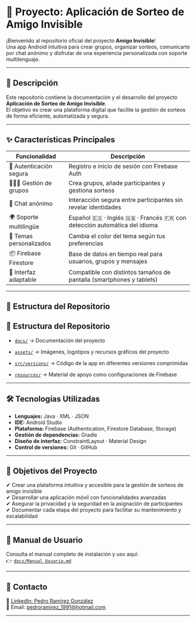 # 🎁 Proyecto: Aplicación de Sorteo de Amigo Invisible

¡Bienvenido al repositorio oficial del proyecto **Amigo Invisible**!  
Una app Android intuitiva para crear grupos, organizar sorteos, comunicarte por chat anónimo y disfrutar de una experiencia personalizada con soporte multilenguaje.

---

## 📄 Descripción

Este repositorio contiene la documentación y el desarrollo del proyecto **Aplicación de Sorteo de Amigo Invisible**.  
El objetivo es crear una plataforma digital que facilite la gestión de sorteos de forma eficiente, automatizada y segura.

---

## ✨ Características Principales

| Funcionalidad            | Descripción                                                                 |
|--------------------------|-----------------------------------------------------------------------------|
| 🔐 Autenticación segura  | Registro e inicio de sesión con Firebase Auth                              |
| 🧑‍🤝‍🧑 Gestión de grupos    | Crea grupos, añade participantes y gestiona sorteos                        |
| 💬 Chat anónimo          | Interacción segura entre participantes sin revelar identidades             |
| 🌍 Soporte multilingüe   | Español 🇪🇸 · Inglés 🇬🇧 · Francés 🇫🇷 con detección automática del idioma       |
| 🎨 Temas personalizados  | Cambia el color del tema según tus preferencias                            |
| 📦 Firebase Firestore    | Base de datos en tiempo real para usuarios, grupos y mensajes               |
| 📱 Interfaz adaptable     | Compatible con distintos tamaños de pantalla (smartphones y tablets)        |

---

## 📂 Estructura del Repositorio

## 📂 Estructura del Repositorio

- [`docs/`](./docs) → Documentación del proyecto 

- [`assets/`](./assets) → Imágenes, logotipos y recursos gráficos del proyecto

- [`src/versions/`](./src/versions) → Código de la app en diferentes versiones comprimidas

- [`resources/`](./resources) → Material de apoyo como configuraciones de Firebase


---

## 🛠 Tecnologías Utilizadas

- **Lenguajes:** Java · XML · JSON  
- **IDE:** Android Studio  
- **Plataforma:** Firebase (Authentication, Firestore Database, Storage)  
- **Gestión de dependencias:** Gradle  
- **Diseño de interfaz:** ConstraintLayout · Material Design  
- **Control de versiones:** Git · GitHub

---

## 🎯 Objetivos del Proyecto

✔ Crear una plataforma intuitiva y accesible para la gestión de sorteos de amigo invisible  
✔ Desarrollar una aplicación móvil con funcionalidades avanzadas  
✔ Asegurar la privacidad y la seguridad en la asignación de participantes  
✔ Documentar cada etapa del proyecto para facilitar su mantenimiento y escalabilidad

---

## 📘 Manual de Usuario

Consulta el manual completo de instalación y uso aquí:  
👉 [`docs/Manual Usuario.md`](./docs/Manual%20Usuario.md)

---

## 🔗 Contacto

📍 [LinkedIn: Pedro Ramírez González](https://www.linkedin.com/in/pedroramirezgonz/)  
📧 Email: [pedroramirez_1991@hotmail.com](mailto:pedroramirez_1991@hotmail.com)

---

